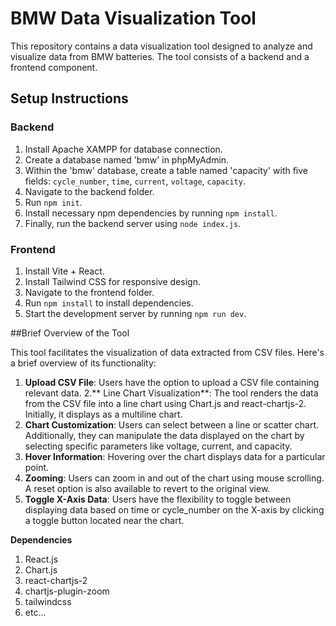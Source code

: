 # BMW Data Visualization Tool

This repository contains a data visualization tool designed to analyze and visualize data from BMW batteries. The tool consists of a backend and a frontend component.

## Setup Instructions

### Backend

1. Install Apache XAMPP for database connection.
2. Create a database named 'bmw' in phpMyAdmin.
3. Within the 'bmw' database, create a table named 'capacity' with five fields: `cycle_number`, `time`, `current`, `voltage`, `capacity`.
4. Navigate to the backend folder.
5. Run `npm init`.
6. Install necessary npm dependencies by running `npm install`.
7. Finally, run the backend server using `node index.js`.

### Frontend

1. Install Vite + React.
2. Install Tailwind CSS for responsive design.
3. Navigate to the frontend folder.
4. Run `npm install` to install dependencies.
5. Start the development server by running `npm run dev`.

##Brief Overview of the Tool

This tool facilitates the visualization of data extracted from CSV files. Here's a brief overview of its functionality:

1. **Upload CSV File**: Users have the option to upload a CSV file containing relevant data.
2.** Line Chart Visualization**: The tool renders the data from the CSV file into a line chart using Chart.js and react-chartjs-2. Initially, it displays as a multiline chart.
3. **Chart Customization**: Users can select between a line or scatter chart. Additionally, they can manipulate the data displayed on the chart by selecting specific parameters like voltage, current, and capacity.
4. **Hover Information**: Hovering over the chart displays data for a particular point.
5. **Zooming**: Users can zoom in and out of the chart using mouse scrolling. A reset option is also available to revert to the original view.
6. **Toggle X-Axis Data**: Users have the flexibility to toggle between displaying data based on time or cycle_number on the X-axis by clicking a toggle button located near the chart.

**Dependencies**
1. React.js
2. Chart.js
3. react-chartjs-2
4. chartjs-plugin-zoom
5. tailwindcss
6. etc...
